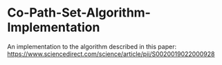 # Co-Path-Set-Algorithm-Implementation
An implementation to the algorithm described in this paper: https://www.sciencedirect.com/science/article/pii/S0020019022000928
